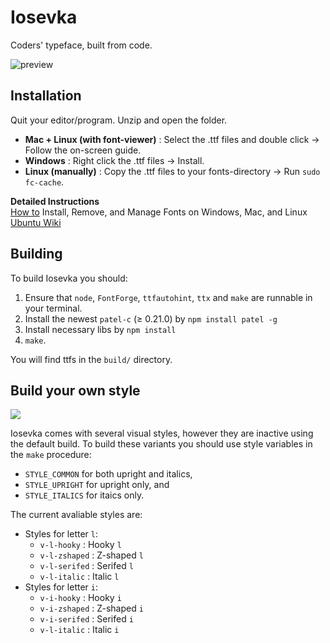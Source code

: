 Iosevka
=======

Coders' typeface, built from code.

![preview](http://ooo.0o0.ooo/2015/10/21/5627399ca9f60.png)

Installation
------------

Quit your editor/program. Unzip and open the folder.

* **Mac + Linux (with font-viewer)** : Select the .ttf files and double click → Follow the on-screen guide.
* **Windows** : Right click the .ttf files → Install.
* **Linux (manually)** : Copy the .ttf files to your fonts-directory → Run `sudo fc-cache`.

**Detailed Instructions**  
[How to](http://www.howtogeek.com/192980/how-to-install-remove-and-manage-fonts-on-windows-mac-and-linux/) Install, Remove, and Manage Fonts on Windows, Mac, and Linux  
[Ubuntu Wiki](https://wiki.ubuntu.com/Fonts#Manually)

Building
--------

To build Iosevka you should:

1. Ensure that `node`, `FontForge`, `ttfautohint`, `ttx` and `make` are runnable in your terminal.
2. Install the newest `patel-c` (≥ 0.21.0) by `npm install patel -g`
3. Install necessary libs by `npm install`
4. `make`.

You will find ttfs in the `build/` directory.

Build your own style
--------------------
![](https://cloud.githubusercontent.com/assets/240091/10895370/cc80f088-81ee-11e5-919b-a6daefdbc3f0.png)

Iosevka comes with several visual styles, however they are inactive using the default build. To build these variants you should use style variables in the `make` procedure:

* `STYLE_COMMON` for both upright and italics,
* `STYLE_UPRIGHT` for upright only, and
* `STYLE_ITALICS` for itaics only.

The current avaliable styles are:

* Styles for letter `l`:
	* `v-l-hooky` : Hooky `l`
	* `v-l-zshaped` : Z-shaped `l`
	* `v-l-serifed` : Serifed `l`
	* `v-l-italic` : Italic `l`
* Styles for letter `i`:
	* `v-i-hooky` : Hooky `i`
	* `v-i-zshaped` : Z-shaped `i`
	* `v-i-serifed` : Serifed `i`
	* `v-l-italic` : Italic `i`